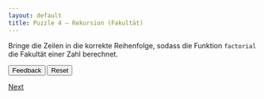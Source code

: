 ```yaml
---
layout: default
title: Puzzle 4 – Rekursion (Fakultät)
---
```


Bringe die Zeilen in die korrekte Reihenfolge, sodass die Funktion `factorial` die Fakultät einer Zahl berechnet.

<div id="fact-trash" class="sortable-code"></div>
<div id="fact-work"  class="sortable-code"></div>
<div style="clear: both;"></div>
<p>
    <input id="fact-feedback"  type="button" value="Feedback" />
    <input id="fact-reset"     type="button" value="Reset"    />
</p>

<script type="text/javascript">
(function () {
  var initial =
    "def factorial(n):\\n" +
    "    if n == 0:\\n" +
    "        return 1\\n" +
    "    else:\\n" +
    "        return n * factorial(n - 1)\\n" +
    "return 0  #distractor\\n" +
    "print(factorial(5))\\n";

  var pp = new ParsonsWidget({
    sortableId: "fact-work",
    trashId:    "fact-trash",
    grader:     ParsonsWidget._graders.LineBasedGrader,
    can_indent: true,
    x_indent:   50,
    lang:       "en",
    max_wrong_lines: 10
  });
  pp.init(initial);
  pp.shuffleLines();
  $("#fact-reset").click(function (e) { e.preventDefault(); pp.shuffleLines(); });
  $("#fact-feedback").click(function (e) { e.preventDefault(); pp.getFeedback(); });
})();
</script>

[Next](./aufg5.html)
